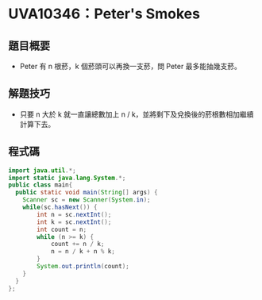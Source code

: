 # UVA10346：Peter's Smokes

## 題目概要

- Peter 有 n 根菸，k 個菸頭可以再換一支菸，問 Peter 最多能抽幾支菸。

## 解題技巧

- 只要 n 大於 k 就一直讓總數加上 n / k，並將剩下及兌換後的菸根數相加繼續計算下去。

## 程式碼

```java
import java.util.*;
import static java.lang.System.*;
public class main{
  public static void main(String[] args) {
    Scanner sc = new Scanner(System.in);
    while(sc.hasNext()) {
        int n = sc.nextInt();
        int k = sc.nextInt();
        int count = n;
        while (n >= k) {
            count += n / k;
            n = n / k + n % k;
        }
        System.out.println(count);
    }
  }
};
```
